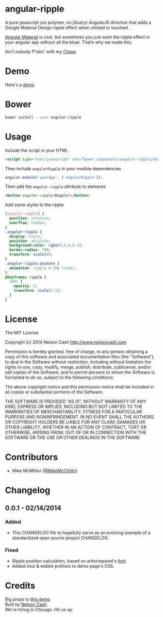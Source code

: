 angular-ripple
==============

A pure javascript (no polymer, no jQuery) AngularJS directive that adds a Google Material Design ripple effect when clicked or touched.

[Angular Material](https://material.angularjs.org/) is cool, but sometimes you just want the ripple effect in your angular app without all the bloat. That’s why we made this.

Ain't nobody f*ckin' with my [Clique](https://www.youtube.com/watch?v=FOrLNHbEzMg)

# Demo

Here's a <a href="http://nelsoncash.github.io/angular-ripple">demo</a>

# Bower

  ```bash
  bower install --save angular-ripple
  ```


# Usage

Include the script in your HTML

  ```html
  <script type="text/javascript" src="bower_components/angular-ripple/angular-ripple.js"></script>
  ```

Then include `angularRipple` in your module dependencies

  ```js
  angular.module('yourApp', ['angularRipple']);
  ```

Then add the `angular-ripple` attribute to elements

  ```html
  <button angular-ripple>Ripple!</button>
  ```

Add some styles to the ripple

  ```css
  [angular-ripple] {
    position: relative;
    overflow: hidden;
  }
  .angular-ripple {
    display: block;
    position: absolute;
    background-color: rgba(0,0,0,0.1);
    border-radius: 50%;
    transform: scale(0);
  }
  .angular-ripple.animate {
    animation: ripple 0.35s linear;
  }
  @keyframes ripple {
    100% {
      opacity: 0;
      transform: scale(2.5);
    }
  }
  ```

# License
The MIT License

Copyright (c) 2014 Nelson Cash http://www.nelsoncash.com

Permission is hereby granted, free of charge, to any person obtaining a copy of this software and associated documentation files (the "Software"), to deal in the Software without restriction, including without limitation the rights to use, copy, modify, merge, publish, distribute, sublicense, and/or sell copies of the Software, and to permit persons to whom the Software is furnished to do so, subject to the following conditions:

The above copyright notice and this permission notice shall be included in all copies or substantial portions of the Software.

THE SOFTWARE IS PROVIDED "AS IS", WITHOUT WARRANTY OF ANY KIND, EXPRESS OR IMPLIED, INCLUDING BUT NOT LIMITED TO THE WARRANTIES OF MERCHANTABILITY, FITNESS FOR A PARTICULAR PURPOSE AND NONINFRINGEMENT. IN NO EVENT SHALL THE AUTHORS OR COPYRIGHT HOLDERS BE LIABLE FOR ANY CLAIM, DAMAGES OR OTHER LIABILITY, WHETHER IN AN ACTION OF CONTRACT, TORT OR OTHERWISE, ARISING FROM, OUT OF OR IN CONNECTION WITH THE SOFTWARE OR THE USE OR OTHER DEALINGS IN THE SOFTWARE.

# Contributors

- Mike McMillan ([@MikeMcChillin](http://twitter.com/mikemcchillin))

# Changelog
## 0.0.1 - 02/14/2014
### Added
- This CHANGELOG file to hopefully serve as an evolving example of a standardized open source project CHANGELOG.

### Fixed
- Ripple position calculation, based on antoinepairet's [fork](https://github.com/b12consulting/angular-ripple)
- Added moz & webkit prefixes to demo page's CSS.

# Credits

Big props to [this demo](http://codepen.io/fronterweb/pen/jcwgx)<br />
Built by [Nelson Cash](http://nelsoncash.com).<br />
We're hiring in Chicago. Hit us up.